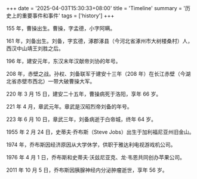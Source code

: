 +++
date = '2025-04-03T15:30:33+08:00'
title = 'Timeline'
summary = '历史上的重要事件和事件'
tags = ['history']
+++

155 年，曹操出生。曹操，字孟德，小字阿瞒。

161 年，刘备出生。刘备，字玄德，涿郡涿县（今河北省涿州市大树楼桑村）人，西汉中山靖王刘胜之后。

196 年，建安元年，东汉末年汉献帝刘协的年号。

208 年，赤壁之战。孙权、刘备联军于建安十三年（208 年）在长江赤壁（今湖北省赤壁市西北）一带大破曹操大军。

220 年 3 月 15 日，建安二十五年，曹操病死于洛阳，享年 66 岁。

221 年 4 月，章武元年。章武是汉昭烈帝刘备的年号。

223 年 6 月 10 日，章武三年，刘备病逝于白帝城，终年 64 岁。

1955 年 2 月 24 日，史蒂夫·乔布斯（Steve Jobs）出生于加利福尼亚州旧金山。

1974 年，乔布斯因经济原因从大学休学，供职于雅达利电视游戏机公司。

1976 年 4 月 1 日，乔布斯和史蒂夫·沃兹尼亚克、龙·韦恩共同创办苹果公司。

2011 年 10 月 5 日，乔布斯因胰腺神经内分泌肿瘤逝世，享年 56 岁。
